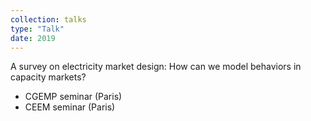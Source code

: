 ```yaml
---
collection: talks
type: "Talk"
date: 2019
---
```


A survey on electricity market design: How can we model behaviors in capacity markets?

  * CGEMP seminar (Paris)
  * CEEM seminar (Paris)

